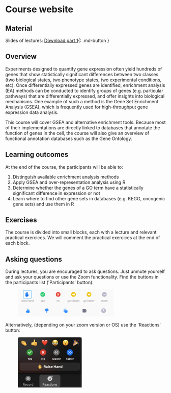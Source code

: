 # Course website

## Material

Slides of lectures:
[Download part 1](../assets/pdfs/EA_122021_TW.pdf){: .md-button }

<!-- This is commented text -->
<!-- [Download part 2](../assets/pdfs/EA_122021_TW.pdf){: .md-button } -->

## Overview

Experiments designed to quantify gene expression often yield hundreds of genes that show statistically significant differences between two classes (two biological states, two phenotype states, two experimental conditions, etc). 
Once differentially expressed genes are identified, enrichment analysis (EA) methods can be conducted to identify groups of genes (e.g. particular pathways) that are differentially expressed, and offer insights into biological mechanisms. 
One example of such a method is the Gene Set Enrichment Analysis (GSEA), which is frequently used for high-throughput gene expression data analysis.

This course will cover GSEA and alternative enrichment tools. Because most of their implementations are directly linked to databases that annotate the function of genes in the cell, the course will also give an overview of functional annotation databases such as the Gene Ontology.

## Learning outcomes

At the end of the course, the participants will be able to:

1. Distinguish available enrichment analysis methods
2. Apply GSEA and over-representation analysis using R
3. Determine whether the genes of a GO term have a statistically significant difference in expression or not
4. Learn where to find other gene sets in databases (e.g. KEGG, oncogenic gene sets) and use them in R

## Exercises

The course is divided into small blocks, each with a lecture and relevant practical exercices. We will comment the practical exercices at the end of each block.

## Asking questions
During lectures, you are encouraged to ask questions. Just unmute yourself and ask your questions or use the Zoom functionality. Find the buttons in the participants list ('Participants' button):

<figure>
  <img src="assets/images/zoom_icons.png" width="300"/>
</figure>

Alternatively, (depending on your zoom version or OS) use the 'Reactions' button:

<figure>
  <img src="assets/images/reactions_zoom.png" width="200"/>
</figure>


